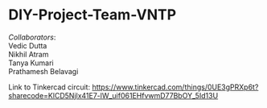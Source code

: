 # DIY-Project-Team-VNTP

_Collaborators_:\
Vedic Dutta\
Nikhil Atram\
Tanya Kumari\
Prathamesh Belavagi


Link to Tinkercad circuit:
https://www.tinkercad.com/things/0UE3gPRXp6t?sharecode=KlCD5Njlx41E7-lW_uif061EHfvwmD77BbOY_5Id13U
